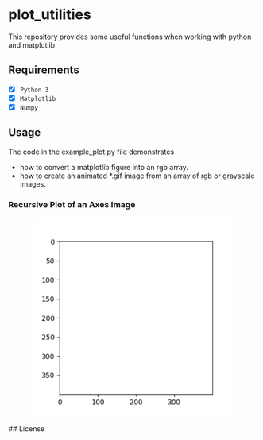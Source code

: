 # plot_utilities
This repository provides some useful functions when working with python and matplotlib

## Requirements
- [x] `Python 3`
- [x] `Matplotlib`  
- [x] `Numpy`

## Usage
The code in the example_plot.py file demonstrates
- how to convert a matplotlib figure into an rgb array.
- how to create an animated *.gif image from an array of rgb or grayscale images.

### Recursive Plot of an Axes Image
<p align="center">
<img src="https://github.com/janek-gross/plot_utilities/blob/master/test.gif?raw=true" width="400" height="400" />
</p>
## License
<https://unlicense.org>
